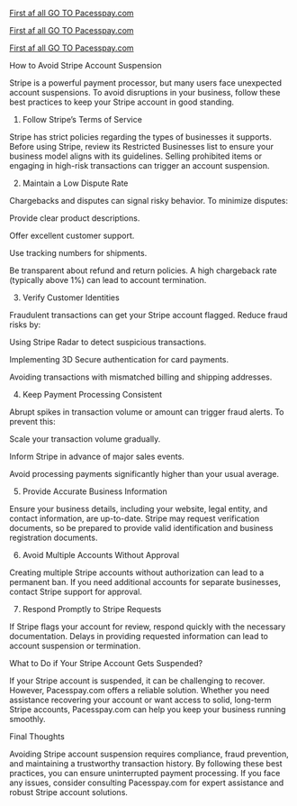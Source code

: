 [First af all GO TO Pacesspay.com
](pacesspay.com)

[First af all GO TO Pacesspay.com
](pacesspay.com)

[First af all GO TO Pacesspay.com
](pacesspay.com)


How to Avoid Stripe Account Suspension

Stripe is a powerful payment processor, but many users face unexpected account suspensions. To avoid disruptions in your business, follow these best practices to keep your Stripe account in good standing.

1. Follow Stripe’s Terms of Service

Stripe has strict policies regarding the types of businesses it supports. Before using Stripe, review its Restricted Businesses list to ensure your business model aligns with its guidelines. Selling prohibited items or engaging in high-risk transactions can trigger an account suspension.

2. Maintain a Low Dispute Rate

Chargebacks and disputes can signal risky behavior. To minimize disputes:

Provide clear product descriptions.

Offer excellent customer support.

Use tracking numbers for shipments.

Be transparent about refund and return policies.
A high chargeback rate (typically above 1%) can lead to account termination.

3. Verify Customer Identities

Fraudulent transactions can get your Stripe account flagged. Reduce fraud risks by:

Using Stripe Radar to detect suspicious transactions.

Implementing 3D Secure authentication for card payments.

Avoiding transactions with mismatched billing and shipping addresses.

4. Keep Payment Processing Consistent

Abrupt spikes in transaction volume or amount can trigger fraud alerts. To prevent this:

Scale your transaction volume gradually.

Inform Stripe in advance of major sales events.

Avoid processing payments significantly higher than your usual average.

5. Provide Accurate Business Information

Ensure your business details, including your website, legal entity, and contact information, are up-to-date. Stripe may request verification documents, so be prepared to provide valid identification and business registration documents.

6. Avoid Multiple Accounts Without Approval

Creating multiple Stripe accounts without authorization can lead to a permanent ban. If you need additional accounts for separate businesses, contact Stripe support for approval.

7. Respond Promptly to Stripe Requests

If Stripe flags your account for review, respond quickly with the necessary documentation. Delays in providing requested information can lead to account suspension or termination.

What to Do if Your Stripe Account Gets Suspended?

If your Stripe account is suspended, it can be challenging to recover. However, Pacesspay.com offers a reliable solution. Whether you need assistance recovering your account or want access to solid, long-term Stripe accounts, Pacesspay.com can help you keep your business running smoothly.

Final Thoughts

Avoiding Stripe account suspension requires compliance, fraud prevention, and maintaining a trustworthy transaction history. By following these best practices, you can ensure uninterrupted payment processing. If you face any issues, consider consulting Pacesspay.com for expert assistance and robust Stripe account solutions.
